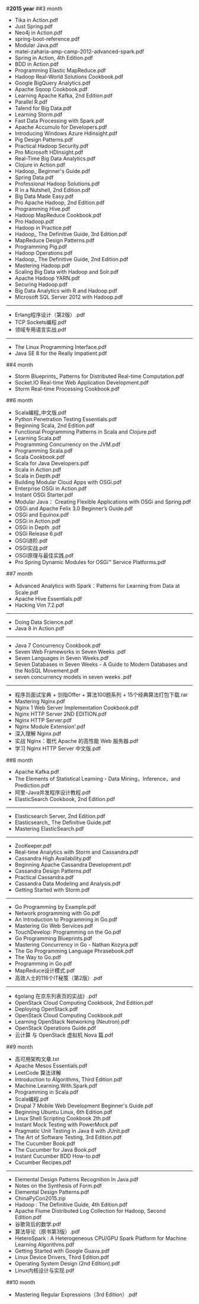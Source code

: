#__2015 year__
##3 month
- Tika in Action.pdf
- Just Spring.pdf
- Neo4j in Action.pdf
- spring-boot-reference.pdf
- Modular Java.pdf
- matei-zaharia-amp-camp-2012-advanced-spark.pdf
- Spring in Action, 4th Edition.pdf
- BDD in Action.pdf
- Programming Elastic MapReduce.pdf
- Hadoop Real-World Solutions Cookbook.pdf
- Google BigQuery Analytics.pdf
- Apache Sqoop Cookbook.pdf
- Learning Apache Kafka, 2nd Edition.pdf
- Parallel R.pdf
- Talend for Big Data.pdf
- Learning Storm.pdf
- Fast Data Processing with Spark.pdf
- Apache Accumulo for Developers.pdf
- Introducing Windows Azure Hdinsight.pdf
- Pig Design Patterns.pdf
- Practical Hadoop Security.pdf
- Pro Microsoft HDInsight.pdf
- Real-Time Big Data Analytics.pdf
- Clojure in Action.pdf
- Hadoop_ Beginner's Guide.pdf
- Spring Data.pdf
- Professional Hadoop Solutions.pdf
- R in a Nutshell, 2nd Edition.pdf
- Big Data Made Easy.pdf
- Pro Apache Hadoop, 2nd Edition.pdf
- Programming Hive.pdf
- Hadoop MapReduce Cookbook.pdf
- Pro Hadoop.pdf
- Hadoop in Practice.pdf
- Hadoop_ The Definitive Guide, 3rd Edition.pdf
- MapReduce Design Patterns.pdf
- Programming Pig.pdf
- Hadoop Operations.pdf
- Hadoop_ The Definitive Guide, 2nd Edition.pdf
- Mastering Hadoop.pdf
- Scaling Big Data with Hadoop and Solr.pdf
- Apache Hadoop YARN.pdf
- Securing Hadoop.pdf
- Big Data Analytics with R and Hadoop.pdf
- Microsoft SQL Server 2012 with Hadoop.pdf

----------------

- Erlang程序设计（第2版）.pdf
- TCP Sockets编程.pdf
- 领域专用语言实战.pdf

----------------

- The Linux Programming Interface.pdf
- Java SE 8 for the Really Impatient.pdf

##4 month

 - Storm Blueprints_ Patterns for Distributed Real-time Computation.pdf
 - Socket.IO Real-time Web Application Development.pdf
 - Storm Real-time Processing Cookbook.pdf
 
##6 month

 - Scala编程_中文版.pdf
 - Python Penetration Testing Essentials.pdf
 - Beginning Scala, 2nd Edition.pdf
 - Functional Programming Patterns in Scala and Clojure.pdf
 - Learning Scala.pdf
 - Programming Concurrency on the JVM.pdf
 - Programming Scala.pdf
 - Scala Cookbook.pdf
 - Scala for Java Developers.pdf
 - Scala in Action.pdf
 - Scala in Depth.pdf
 - Building Modular Cloud Apps with OSGi.pdf
 - Enterprise OSGi in Action.pdf
 - Instant OSGi Starter.pdf
 - Modular Java： Creating Flexible Applications with OSGi and Spring.pdf
 - OSGi and Apache Felix 3.0 Beginner’s Guide.pdf
 - OSGi and Equinox.pdf
 - OSGi in Action.pdf
 - OSGi in Depth .pdf
 - OSGi Release 6.pdf
 - OSGI进阶.pdf
 - OSGI实战.pdf
 - OSGI原理与最佳实践.pdf
 - Pro Spring Dynamic Modules for OSGi™ Service Platforms.pdf

##7 month

 - Advanced Analytics with Spark：Patterns for Learning from Data at Scale.pdf
 - Apache Hive Essentials.pdf
 - Hacking Vim 7.2.pdf

----------------

 - Doing Data Science.pdf
 - Java 8 in Action.pdf

----------------

 - Java 7 Concurrency Cookbook.pdf
 - Seven Web Frameworks in Seven Weeks .pdf
 - Seven Languages in Seven Weeks.pdf
 - Seven Databases in Seven Weeks - A Guide to Modern Databases and the NoSQL Movement.pdf
 - seven concurrency models in seven weeks .pdf
 
----------------

 - 程序员面试宝典 + 剑指Offer + 算法100题系列 + 15个经典算法打包下载.rar
 - Mastering Nginx.pdf
 - Nginx 1 Web Server Implementation Cookbook.pdf
 - Nginx HTTP Server 2ND EDITION.pdf
 - Nginx HTTP Server.pdf
 - Nginx Module Extension'.pdf
 - 深入理解 Nginx.pdf
 - 实战 Nginx：取代 Apache 的高性能 Web 服务器.pdf
 - 学习 Nginx HTTP Server 中文版.pdf

##8 month

 - Apache Kafka.pdf
 - The Elements of Statistical Learning - Data Mining，Inference，and Prediction.pdf
 - 阿里-Java并发程序设计教程.pdf
 - ElasticSearch Cookbook, 2nd Edition.pdf
 
----------------

 - Elasticsearch Server, 2nd Edition.pdf
 - Elasticsearch_ The Definitive Guide.pdf
 - Mastering ElasticSearch.pdf
 
----------------

 - ZooKeeper.pdf
 - Real-time Analytics with Storm and Cassandra.pdf
 - Cassandra High Availability.pdf
 - Beginning Apache Cassandra Development.pdf
 - Cassandra Design Patterns.pdf
 - Practical Cassandra.pdf
 - Cassandra Data Modeling and Analysis.pdf
 - Getting Started with Storm.pdf
 
----------------

 - Go Programming by Example.pdf
 - Network programming with Go.pdf
 - An Introduction to Programming in Go.pdf
 - Mastering Go Web Services.pdf
 - TouchDevelop: Programming on the Go.pdf
 - Go Programming Blueprints.pdf
 - Mastering Concurrency in Go - Nathan Kozyra.pdf
 - The Go Programming Language Phrasebook.pdf
 - The Way to Go.pdf
 - Programming in Go.pdf
 - MapReduce设计模式.pdf
 - 高效人士的116个IT秘笈（第2版）.pdf
 
----------------

 - 《golang 在京东列表页的实战》.pdf
 - OpenStack Cloud Computing Cookbook, 2nd Edition.pdf
 - Deploying OpenStack.pdf
 - OpenStack Cloud Computing Cookbook.pdf
 - Learning OpenStack Networking (Neutron).pdf
 - OpenStack Operations Guide.pdf
 - 云计算 与 OpenStack 虚拟机 Nova 篇.pdf

##9 month

 - 高可用架构文章.txt
 - Apache Mesos Essentials.pdf
 - LeetCode 算法详解
 - Introduction to Algorithms, Third Edition.pdf
 - Machine.Learning.With.Spark.pdf
 - Programming in Scala.pdf
 - Scala编程.pdf
 - Drupal 7 Mobile Web Development Beginner's Guide.pdf
 - Beginning Ubuntu Linux, 6th Edition.pdf
 - Linux Shell Scripting Cookbook 2th.pdf
 - Instant Mock Testing with PowerMock.pdf
 - Pragmatic Unit Testing in Java 8 with JUnit.pdf
 - The Art of Software Testing, 3rd Edition.pdf
 - The Cucumber Book.pdf
 - The Cucumber for Java Book.pdf
 - Instant Cucumber BDD How-to.pdf
 - Cucumber Recipes.pdf 

----------------

 - Elemental Design Patterns Recognition In Java.pdf
 - Notes on the Synthesis of Form.pdf
 - Elemental Design Patterns.pdf
 - ChinaPyCon2015.zip
 - Hadoop : The Definitive Guide, 4th Edition.pdf
 - Apache Flume Distributed Log Collection for Hadoop, Second Edition.pdf
 - 谷歌背后的数学.pdf
 - 算法导论（原书第3版）.pdf
 - HeteroSpark : A Heterogeneous CPU/GPU Spark Platform for Machine Learning Algorithms.pdf
 - Getting Started with Google Guava.pdf
 - Linux Device Drivers, Third Edition.pdf
 - Operating System Design (2nd Edition).pdf
 - Linux内核设计与实现.pdf

##10 month

 - Mastering Regular Expressions（3rd Edition）.pdf

